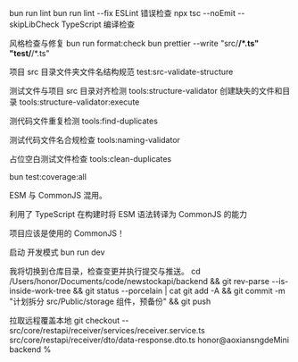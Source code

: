 bun run lint
bun run lint --fix   ESLint 错误检查
npx tsc --noEmit --skipLibCheck  TypeScript 编译检查

风格检查与修复
 bun run format:check
 bun prettier --write "src/**/*.ts" "test/**/*.ts"

项目 src 目录文件夹文件名结构规范
test:src-validate-structure

测试文件与项目 src 目录对齐检测
tools:structure-validator
创建缺失的文件和目录
tools:structure-validator:execute

测代码文件重复检测
tools:find-duplicates

测试代码文件名合规检查
tools:naming-validator

占位空白测试文件检查
tools:clean-duplicates

bun test:coverage:all

 ESM 与 CommonJS  混用。

 利用了 TypeScript 在构建时将 ESM 语法转译为 CommonJS 的能力

 项目应该是使用的 CommonJS！

 启动 开发模式
 bun run dev


我将切换到仓库目录，检查变更并执行提交与推送。
cd /Users/honor/Documents/code/newstockapi/backend && git rev-parse --is-inside-work-tree && git status --porcelain | cat
git add -A && git commit -m "计划拆分 src/Public/storage 组件，预备份" && git push

拉取远程覆盖本地
git checkout -- src/core/restapi/receiver/services/receiver.service.ts src/core/restapi/receiver/dto/data-response.dto.ts
honor@aoxiansngdeMini backend % 


